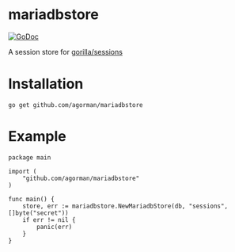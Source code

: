 # mariadbstore

[![GoDoc](https://godoc.org/github.com/agorman/mariadbstore?status.svg)](https://godoc.org/github.com/agorman/mariadbstore)

A session store for [gorilla/sessions](https://github.com/gorilla/sessions)

Installation
===========

`go get github.com/agorman/mariadbstore`

Example
=====    

    package main

    import (
  	    "github.com/agorman/mariadbstore"
    )

    func main() {
        store, err := mariadbstore.NewMariadbStore(db, "sessions", []byte("secret"))
        if err != nil {
            panic(err)
        }
    }